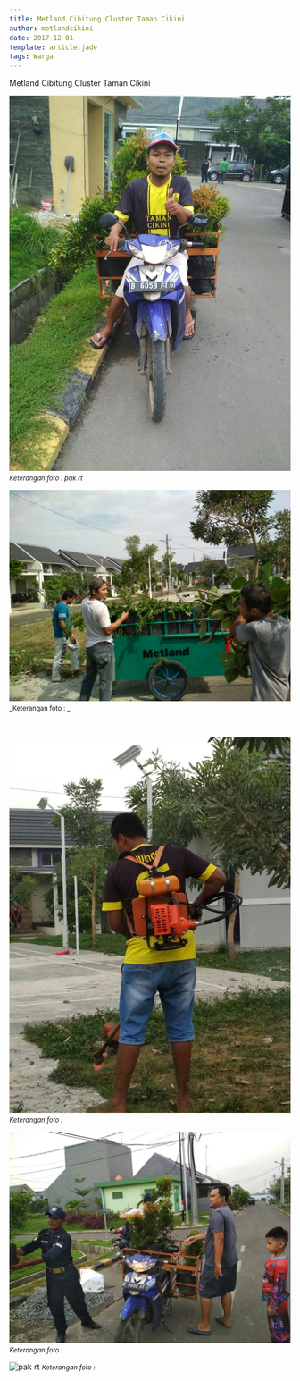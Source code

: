 ```yaml
---
title: Metland Cibitung Cluster Taman Cikini
author: metlandcikini
date: 2017-12-01
template: article.jade
tags: Warga
---
```


Metland Cibitung Cluster Taman Cikini

![pak rt](bakti1.jpg)
<small>_Keterangan foto : pak rt_</small>

![pak rt](bakti2.jpg)
<small>_Keterangan foto : _</small>

<br/>
<span class="more"></span>

![pak rt](bakti3.jpg)
<small>_Keterangan foto :_</small>

![pak rt](bakti4.jpg)
<small>_Keterangan foto :_</small>

![pak rt](bakti15.jpg)
<small>_Keterangan foto :_</small>
